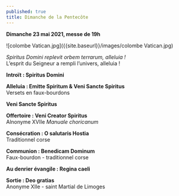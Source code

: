 ```yaml
---
published: true
title: Dimanche de la Pentecôte
---
```

**Dimanche 23 mai 2021, messe de 19h**

![colombe Vatican.jpg]({{site.baseurl}}/images/colombe Vatican.jpg)

*Spiritus Domini replevit orbem terrarum, alleluia !*  
L’esprit du Seigneur a rempli l’univers, alleluia !

**Introït : Spiritus Domini**

**Alleluia : Emitte Spiritum & Veni Sancte Spiritus**  
Versets en faux-bourdons

**Veni Sancte Spiritus**

**Offertoire : Veni Creator Spiritus**  
Alnonyme XVIIe *Manuale choricanum*

**Consécration : O salutaris Hostia**  
Traditionnel corse

**Communion : Benedicam Dominum**  
Faux-bourdon - traditionnel corse

**Au denrier évangile : Regina caeli**

**Sortie : Deo gratias**  
Anonyme XIIe - saint Martial de Limoges
